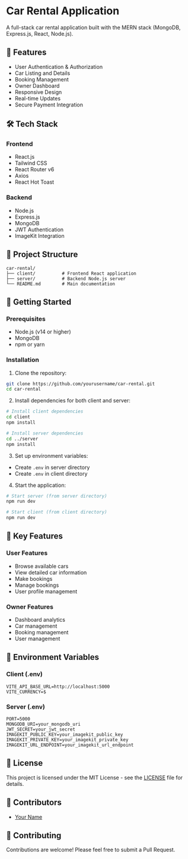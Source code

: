 # Car Rental Application

A full-stack car rental application built with the MERN stack (MongoDB, Express.js, React, Node.js).

## 🚗 Features

- User Authentication & Authorization
- Car Listing and Details
- Booking Management
- Owner Dashboard
- Responsive Design
- Real-time Updates
- Secure Payment Integration

## 🛠️ Tech Stack

### Frontend
- React.js
- Tailwind CSS
- React Router v6
- Axios
- React Hot Toast

### Backend
- Node.js
- Express.js
- MongoDB
- JWT Authentication
- ImageKit Integration

## 📁 Project Structure

```
car-rental/
├── client/          # Frontend React application
├── server/          # Backend Node.js server
└── README.md        # Main documentation
```

## 🚀 Getting Started

### Prerequisites
- Node.js (v14 or higher)
- MongoDB
- npm or yarn

### Installation

1. Clone the repository:
```bash
git clone https://github.com/yourusername/car-rental.git
cd car-rental
```

2. Install dependencies for both client and server:
```bash
# Install client dependencies
cd client
npm install

# Install server dependencies
cd ../server
npm install
```

3. Set up environment variables:
- Create `.env` in server directory
- Create `.env` in client directory

4. Start the application:
```bash
# Start server (from server directory)
npm run dev

# Start client (from client directory)
npm run dev
```

## 🌟 Key Features

### User Features
- Browse available cars
- View detailed car information
- Make bookings
- Manage bookings
- User profile management

### Owner Features
- Dashboard analytics
- Car management
- Booking management
- User management

## 📝 Environment Variables

### Client (.env)
```
VITE_API_BASE_URL=http://localhost:5000
VITE_CURRENCY=$
```

### Server (.env)
```
PORT=5000
MONGODB_URI=your_mongodb_uri
JWT_SECRET=your_jwt_secret
IMAGEKIT_PUBLIC_KEY=your_imagekit_public_key
IMAGEKIT_PRIVATE_KEY=your_imagekit_private_key
IMAGEKIT_URL_ENDPOINT=your_imagekit_url_endpoint
```

## 📄 License

This project is licensed under the MIT License - see the [LICENSE](LICENSE) file for details.

## 👥 Contributors

- [Your Name](https://github.com/yourusername)

## 🤝 Contributing

Contributions are welcome! Please feel free to submit a Pull Request.